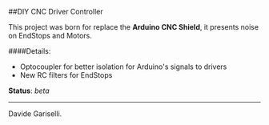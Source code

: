##DIY CNC Driver Controller

This project was born for replace the **Arduino CNC Shield**, it presents noise on EndStops and Motors.

####Details:
- Optocoupler for better isolation for Arduino's signals to drivers
- New RC filters for EndStops   

**Status**: *beta*  

--------------------------------------------------------------------

Davide Gariselli.
